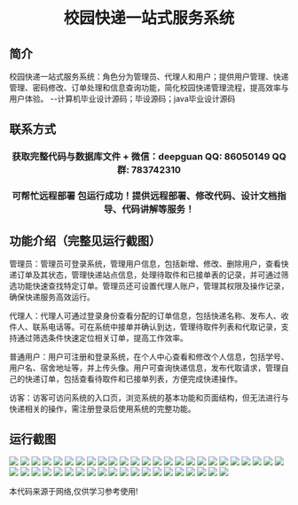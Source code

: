<p><h1 align="center">校园快递一站式服务系统</h1></p>

## 简介
校园快递一站式服务系统：角色分为管理员、代理人和用户；提供用户管理、快递管理、密码修改、订单处理和信息查询功能，简化校园快递管理流程，提高效率与用户体验。    --计算机毕业设计源码；毕设源码；java毕业设计源码


## 联系方式
<p><h3 align="center">获取完整代码与数据库文件 + 微信：deepguan QQ: 86050149 QQ群: 783742310</h3></p>
<p><h3 align="center">可帮忙远程部署 包运行成功！提供远程部署、修改代码、设计文档指导、代码讲解等服务！</h3></p>

## 功能介绍（完整见运行截图）
管理员：管理员可登录系统，管理用户信息，包括新增、修改、删除用户，查看快递订单及其状态，管理快递站点信息，处理待取件和已接单表的记录，并可通过筛选功能快速查找特定订单。管理员还可设置代理人账户，管理其权限及操作记录，确保快递服务高效运行。

代理人：代理人可通过登录身份查看分配的订单信息，包括快递名称、发布人、收件人、联系电话等。可在系统中接单并确认到达，管理待取件列表和代取记录，支持通过筛选条件快速定位相关订单，提高工作效率。

普通用户：用户可注册和登录系统，在个人中心查看和修改个人信息，包括学号、用户名、宿舍地址等，并上传头像。用户可查询快递信息，发布代取请求，管理自己的快递订单，包括查看待取件和已接单列表，方便完成快递操作。

访客：访客可访问系统的入口页，浏览系统的基本功能和页面结构，但无法进行与快递相关的操作，需注册登录后使用系统的完整功能。


## 运行截图
![](img/001.jpg)
![](img/002.jpg)
![](img/003.jpg)
![](img/004.jpg)
![](img/005.jpg)
![](img/006.jpg)
![](img/007.jpg)
![](img/008.jpg)
![](img/009.jpg)
![](img/010.jpg)
![](img/011.jpg)
![](img/012.jpg)
![](img/013.jpg)
![](img/014.jpg)
![](img/015.jpg)
![](img/016.jpg)
![](img/017.jpg)
![](img/018.jpg)
![](img/019.jpg)
![](img/020.jpg)
![](img/021.jpg)
![](img/022.jpg)
![](img/023.jpg)
![](img/024.jpg)
![](img/025.jpg)
![](img/026.jpg)
![](img/027.jpg)
![](img/028.jpg)
![](img/029.jpg)
![](img/030.jpg)
![](img/031.jpg)
![](img/032.jpg)
![](img/033.jpg)
![](img/034.jpg)
![](img/035.jpg)
![](img/036.jpg)
![](img/037.jpg)
![](img/038.jpg)
![](img/039.jpg)
![](img/040.jpg)
![](img/041.jpg)
![](img/042.jpg)
![](img/043.jpg)
![](img/044.jpg)
![](img/045.jpg)

<p>本代码来源于网络,仅供学习参考使用!</p>
